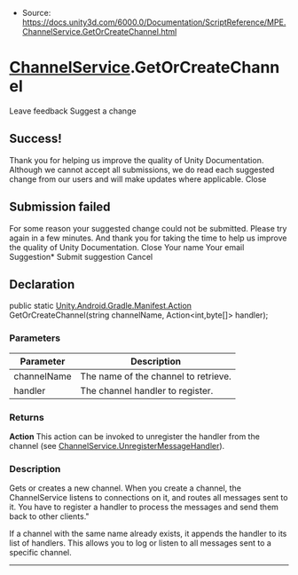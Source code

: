 * Source: https://docs.unity3d.com/6000.0/Documentation/ScriptReference/MPE.ChannelService.GetOrCreateChannel.html

#  [ChannelService](https://docs.unity3d.com/6000.0/Documentation/ScriptReference/MPE.ChannelService.html).GetOrCreateChannel
Leave feedback
Suggest a change
## Success!
Thank you for helping us improve the quality of Unity Documentation. Although we cannot accept all submissions, we do read each suggested change from our users and will make updates where applicable.
Close
## Submission failed
For some reason your suggested change could not be submitted. Please <a>try again</a> in a few minutes. And thank you for taking the time to help us improve the quality of Unity Documentation.
Close
Your name Your email Suggestion* Submit suggestion
Cancel
## Declaration
public static [Unity.Android.Gradle.Manifest.Action](https://docs.unity3d.com/6000.0/Documentation/ScriptReference/Unity.Android.Gradle.Manifest.Action.html) GetOrCreateChannel(string channelName, Action<int,byte[]> handler); 
### Parameters
Parameter | Description  
---|---  
channelName | The name of the channel to retrieve.  
handler | The channel handler to register.  
### Returns
**Action** This action can be invoked to unregister the handler from the channel (see [ChannelService.UnregisterMessageHandler](https://docs.unity3d.com/6000.0/Documentation/ScriptReference/MPE.ChannelService.UnregisterMessageHandler.html)). 
### Description
Gets or creates a new channel.
When you create a channel, the ChannelService listens to connections on it, and routes all messages sent to it. You have to register a handler to process the messages and send them back to other clients."  
  
If a channel with the same name already exists, it appends the handler to its list of handlers. This allows you to log or listen to all messages sent to a specific channel.
* * *
